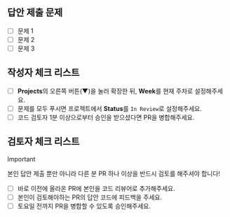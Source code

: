 ## 답안 제출 문제

<!--
자신의 수준이나 일정에 맞게 👉금주에 푸시기로 정한 문제들👈만 나열해주세요.
리뷰어들이 검토와 PR 승인 여부를 결정할 때 큰 도움이 됩니다.
-->

- [ ] 문제 1
- [ ] 문제 2
- [ ] 문제 3
<!-- - [ ] 문제 4 풀고싶지 않은 문제는 이렇게 주석처리 해 주셔도 좋아요 -->

## 작성자 체크 리스트

- [ ] **Projects**의 오른쪽 버튼(▼)을 눌러 확장한 뒤, **Week**를 현재 주차로 설정해주세요.
- [ ] 문제를 모두 푸시면 프로젝트에서 **Status**를 `In Review`로 설정해주세요.
- [ ] 코드 검토자 1분 이상으로부터 승인을 받으셨다면 PR을 병합해주세요.

## 검토자 체크 리스트

> [!IMPORTANT]
> 본인 답안 제출 뿐만 아니라 다른 분 PR 하나 이상을 반드시 검토를 해주셔야 합니다!

- [ ] 바로 이전에 올라온 PR에 본인을 코드 리뷰어로 추가해주세요.
- [ ] 본인이 검토해야하는 PR의 답안 코드에 피드백을 주세요.
- [ ] 토요일 전까지 PR을 병합할 수 있도록 승인해주세요.
